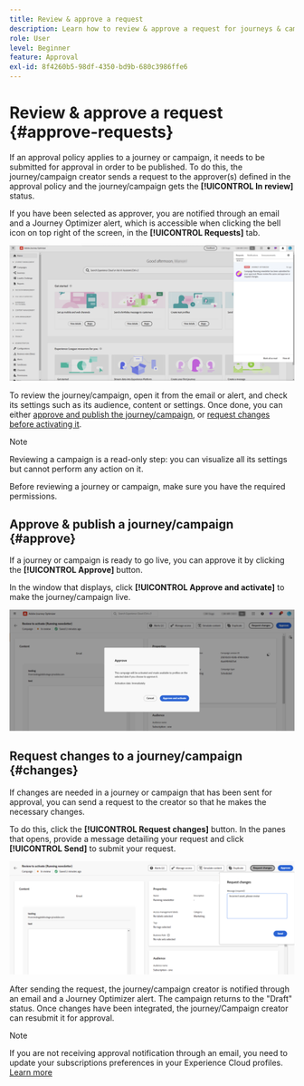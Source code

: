 ```yaml
---
title: Review & approve a request
description: Learn how to review & approve a request for journeys & campaigns publishing.
role: User
level: Beginner
feature: Approval
exl-id: 8f4260b5-98df-4350-bd9b-680c3986ffe6
---
```

# Review & approve a request {#approve-requests}

If an approval policy applies to a journey or campaign, it needs to be submitted for approval in order to be published. To do this, the journey/campaign creator sends a request to the approver(s) defined in the approval policy and the journey/campaign gets the **[!UICONTROL In review]** status.

If you have been selected as approver, you are notified through an email and a Journey Optimizer alert, which is accessible when clicking the bell icon on top right of the screen, in the **[!UICONTROL Requests]** tab.

![](assets/request-notification.png)

To review the journey/campaign, open it from the email or alert, and check its settings such as its audience, content or settings. 
Once done, you can either [approve and publish the journey/campaign](#approve), or [request changes before activating it](#changes).

>[!NOTE]
>
>Reviewing a campaign is a read-only step: you can visualize all its settings but cannot perform any action on it.
>
>Before reviewing a journey or campaign, make sure you have the required permissions.

## Approve & publish a journey/campaign {#approve}

If a journey or campaign is ready to go live, you can approve it by clicking the **[!UICONTROL Approve]** button.

In the window that displays, click **[!UICONTROL Approve and activate]** to make the journey/campaign live.

![](assets/approve-request.png)

## Request changes to a journey/campaign {#changes}

If changes are needed in a journey or campaign that has been sent for approval, you can send a request to the creator so that he makes the necessary changes.

To do this, click the **[!UICONTROL Request changes]** button. In the panes that opens, provide a message detailing your request and click **[!UICONTROL Send]** to submit your request.

![](assets/request-changes.png)

After sending the request, the journey/campaign creator is notified through an email and a Journey Optimizer alert. The campaign returns to the "Draft" status. Once changes have been integrated, the journey/Campaign creator can resubmit it for approval.

>[!NOTE]
>
> If you are not receiving approval notification through an email, you need to update your subscriptions preferences in your Experience Cloud profiles. [Learn more](https://experienceleague.adobe.com/en/docs/core-services/interface/features/account-preferences)
